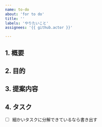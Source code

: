 ```yaml
---
name: to-do
about: 'for to do'
title: ''
labels: 'やりたいこと'
assignees: '{{ github.actor }}'

---
```

<!-- 要望のテンプレート -->
## 1. 概要
## 2. 目的
## 3. 提案内容
## 4. タスク
- [ ] 細かいタスクに分解できているなら書き出す

